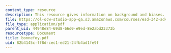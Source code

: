 ```yaml
---
content_type: resource
description: This resource gives information on background and biases.
file: https://ol-ocw-studio-app-qa.s3.amazonaws.com/courses/esd-342-advanced-system-architecture-spring-2006/82b4145cff8dcec1ed2124fb4ad1fe9f_bonnefoy.pdf
file_type: application/pdf
parent_uid: 44948e84-69d8-66d0-e9ed-8e2abd23373b
resourcetype: Document
title: bonnefoy.pdf
uid: 82b4145c-ff8d-cec1-ed21-24fb4ad1fe9f
---
```

